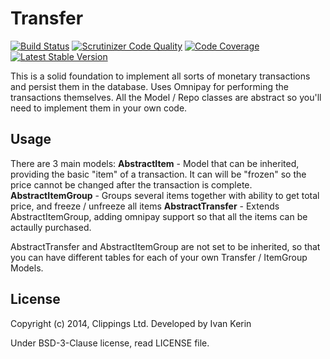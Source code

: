 Transfer
========

[![Build Status](https://travis-ci.org/harp-orm/transfer.png?branch=master)](https://travis-ci.org/harp-orm/transfer)
[![Scrutinizer Code Quality](https://scrutinizer-ci.com/g/harp-orm/transfer/badges/quality-score.png)](https://scrutinizer-ci.com/g/harp-orm/transfer/)
[![Code Coverage](https://scrutinizer-ci.com/g/harp-orm/transfer/badges/coverage.png)](https://scrutinizer-ci.com/g/harp-orm/transfer/)
[![Latest Stable Version](https://poser.pugx.org/harp-orm/transfer/v/stable.png)](https://packagist.org/packages/harp-orm/transfer)

This is a solid foundation to implement all sorts of monetary transactions and persist them in the database.
Uses Omnipay for performing the transactions themselves.
All the Model / Repo classes are abstract so you'll need to implement them in your own code.

Usage
-----

There are 3 main models:
__AbstractItem__ - Model that can be inherited, providing the basic "item" of a transaction. It can will be "frozen" so the price cannot be changed after the transaction is complete.
__AbstractItemGroup__ - Groups several items together with ability to get total price, and freeze / unfreeze all items
__AbstractTransfer__ - Extends AbstractItemGroup, adding omnipay support so that all the items can be actaully purchased.

AbstractTransfer and AbstractItemGroup are not set to be inherited, so that you can have different tables for each of your own Transfer / ItemGroup Models.

License
-------

Copyright (c) 2014, Clippings Ltd. Developed by Ivan Kerin

Under BSD-3-Clause license, read LICENSE file.
